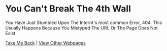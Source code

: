 # You Can't Break The 4th Wall
You Have Just Stumbled Upon The Internt's most common Error, 404.
This Usually Happens Because You Mistyped The URL Or The Page Does Not Exist.

[Take Me Back](/home)                |                  [View Other Webpages](/sitemap)

